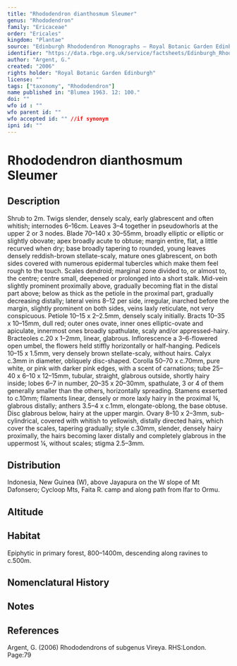 ```yaml
---
title: "Rhododendron dianthosmum Sleumer"
genus: "Rhododendron"
family: "Ericaceae"
order: "Ericales"
kingdom: "Plantae"
source: "Edinburgh Rhododendron Monographs – Royal Botanic Garden Edinburgh"
identifier: "https://data.rbge.org.uk/service/factsheets/Edinburgh_Rhododendron_Monographs.xhtml"
author: "Argent, G."
created: "2006"
rights holder: "Royal Botanic Garden Edinburgh"
license: ""
tags: ["taxonomy", "Rhododendron"]
name published in: "Blumea 1963. 12: 100."
doi: ""
wfo id : ""
wfo parent id: ""
wfo accepted id: "" //if synonym                      
ipni id: ""
---
```


                       

# Rhododendron dianthosmum Sleumer

## Description
Shrub to 2m. Twigs slender, densely scaly, early glabrescent and often whitish; internodes 6–16cm. Leaves 3–4 together in pseudowhorls at the upper 2 or 3 nodes. Blade 70–140 x 30–55mm, broadly elliptic or elliptic or slightly obovate; apex broadly acute to obtuse; margin entire, flat, a little recurved when dry; base broadly tapering to rounded, young leaves densely reddish-brown stellate-scaly, mature ones glabrescent, on both sides covered with numerous epidermal tubercles which make them feel rough to the touch. Scales dendroid; marginal zone divided to, or almost to, the centre; centre small, deepened or prolonged into a short stalk. Mid-vein slightly prominent proximally above, gradually becoming flat in the distal part above; below as thick as the petiole in the proximal part, gradually decreasing distally; lateral veins 8–12 per side, irregular, inarched before the margin, slightly prominent on both sides, veins laxly reticulate, not very conspicuous. Petiole 10–15 x 2–2.5mm, densely scaly initially. Bracts 10–35 x 10–15mm, dull red; outer ones ovate, inner ones elliptic-ovate and apiculate, innermost ones broadly spathulate, scaly and/or appressed-hairy. Bract­eoles c.20 x 1–2mm, linear, glabrous. Inflorescence a 3–6-flowered open umbel, the flowers held stiffly horizontally or half-hanging. Pedicels 10–15 x 1.5mm, very densely brown stellate-scaly, without hairs. Calyx c.3mm in diameter, obliquely disc-shaped. Corolla 50–70 x c.70mm, pure white, or pink with darker pink edges, with a scent of carnations; tube 25–40 x 6–10 x 12–15mm, tubular, straight, glabrous outside, shortly hairy inside; lobes 6–7 in number, 20–35 x 20–30mm, spathulate, 3 or 4 of them generally smaller than the others, horizontally spreading. Stamens exserted to c.10mm; filaments linear, densely or more laxly hairy in the proximal ¾, glabrous distally; anthers 3.5–4 x c.1mm, elongate-oblong, the base obtuse. Disc glabrous below, hairy at the upper margin. Ovary 8–10 x 2–3mm, sub-cylindrical, covered with whitish to yellowish, distally directed hairs, which cover the scales, tapering gradually; style c.30mm, slender, densely hairy proximally, the hairs becoming laxer distally and completely glabrous in the uppermost ¼, without scales; stigma 2.5–3mm.

## Distribution
Indonesia, New Guinea (W), above Jayapura on the W slope of Mt Dafonsero; Cycloop Mts, Faita R. camp and along path from Ifar to Ormu.

## Altitude


## Habitat
Epiphytic in primary forest, 800–1400m, descending along ravines to c.500m.

## Nomenclatural History

                       
## Notes


## References

Argent, G. (2006) Rhododendrons of subgenus Vireya. RHS:London. Page:79
